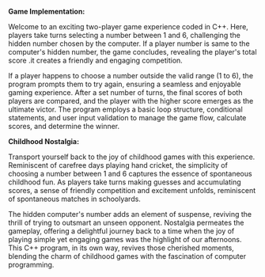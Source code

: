 **Game Implementation:**

Welcome to an exciting two-player game experience coded in C++. Here, players take turns selecting a number between 1 and 6, challenging the hidden number chosen by the computer. If a player number is same to  the computer's hidden number, the game concludes, revealing the player's total score .it creates a friendly and engaging competition.

If a player happens to choose a number outside the valid range (1 to 6), the program prompts them to try again, ensuring a seamless and enjoyable gaming experience. After a set number of turns, the final scores of both players are compared, and the player with the higher score emerges as the ultimate victor. The program employs a basic loop structure, conditional statements, and user input validation to manage the game flow, calculate scores, and determine the winner.

**Childhood Nostalgia:**

Transport yourself back to the joy of childhood games with this experience. Reminiscent of carefree days playing hand cricket, the simplicity of choosing a number between 1 and 6 captures the essence of spontaneous childhood fun. As players take turns making guesses and accumulating scores, a sense of friendly competition and excitement unfolds, reminiscent of spontaneous matches in schoolyards.

The hidden computer's number adds an element of suspense, reviving the thrill of trying to outsmart an unseen opponent. Nostalgia permeates the gameplay, offering a delightful journey back to a time when the joy of playing simple yet engaging games was the highlight of our afternoons. This C++ program, in its own way, revives those cherished moments, blending the charm of childhood games with the fascination of computer programming.
